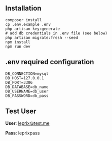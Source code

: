 
## Installation
```
composer install
cp .env.example .env
php artisan key:generate
# add db credentials in .env file (see below)
php artisan migrate:fresh --seed
npm install
npm run dev
```

## .env required configuration
```
DB_CONNECTION=mysql
DB_HOST=127.0.0.1
DB_PORT=3306
DB_DATABASE=db_name
DB_USERNAME=db_user
DB_PASSWORD=db_pass
```

## Test User

**User**: leprix@test.me

**Pass**: leprixpass
